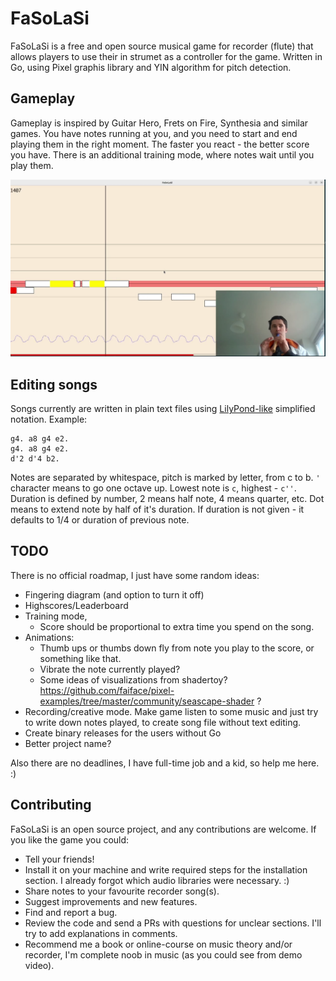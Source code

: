 # FaSoLaSi
FaSoLaSi is a free and open source musical game for recorder (flute) that allows players to use their in strumet as a controller for the game. Written in Go, using Pixel graphis library and YIN algorithm for pitch detection.

## Gameplay
Gameplay is inspired by Guitar Hero, Frets on Fire, Synthesia and similar games. You have notes running at you, and you need to start and end playing them in the right moment. The faster you react - the better score you have. There is an additional training mode, where notes wait until you play them.

[![Gameplay](./docs/screenshots/2023-03-04.png)](https://www.youtube.com/watch?v=-9oLTsaAoIM)

## Editing songs
Songs currently are written in plain text files using [LilyPond-like](http://lilypond.org/doc/v2.18/Documentation/notation/writing-pitches) simplified notation. Example:

```
g4. a8 g4 e2.
g4. a8 g4 e2.
d'2 d'4 b2.
```

Notes are separated by whitespace, pitch is marked by letter, from c to b. `'` character means to go one octave up. Lowest note is `c`, highest - `c''`. Duration is defined by number, 2 means half note, 4 means quarter, etc. Dot means to extend note by half of it's duration. If duration is not given - it defaults to 1/4 or duration of previous note.


## TODO
There is no official roadmap, I just have some random ideas:

- Fingering diagram (and option to turn it off)
- Highscores/Leaderboard
- Training mode,
	- Score should be proportional to extra time you spend on the song.
- Animations:
	- Thumb ups or thumbs down fly from note you play to the score, or something like that.
	- Vibrate the note currently played? 
	- Some ideas of visualizations from shadertoy?  https://github.com/faiface/pixel-examples/tree/master/community/seascape-shader ? 
- Recording/creative mode. Make game listen to some music and just try to write down notes played, to create song file without text editing.
- Create binary releases for the users without Go
- Better project name?

Also there are no deadlines, I have full-time job and a kid, so help me here. :)

## Contributing
FaSoLaSi is an open source project, and any contributions are welcome. If you like the game you could:

- Tell your friends!
- Install it on your machine and write required steps for the installation section. I already forgot which audio libraries were necessary. :)
- Share notes to your favourite recorder song(s).
- Suggest improvements and new features. 
- Find and report a bug.
- Review the code and send a PRs with questions for unclear sections. I'll try to add explanations in comments.
- Recommend me a book or online-course on music theory and/or recorder, I'm complete noob in music (as you could see from demo video).
